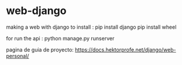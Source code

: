 # web-django
making a web with django 
to install : 
pip install django
pip install wheel

for run the api : 
python manage.py runserver

pagina de guia de proyecto:
https://docs.hektorprofe.net/django/web-personal/
